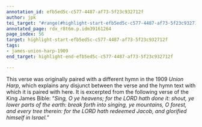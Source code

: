 ```yaml
---
annotation_id: efb5ed5c-c577-4487-af73-5f23c932712f
author: jpk
tei_target: "#range(#highlight-start-efb5ed5c-c577-4487-af73-5f23c932712f, #highlight-end-efb5ed5c-c577-4487-af73-5f23c932712f)"
annotated_page: rdx_r8t6m.p.idm39161264
page_index: 56
target: highlight-start-efb5ed5c-c577-4487-af73-5f23c932712f
tags:
- james-union-harp-1909
end_target: highlight-end-efb5ed5c-c577-4487-af73-5f23c932712f

---
```

This verse was originally paired with a different hymn in the 1909 *Union Harp*, which explains any disjunct between the verse and the hymn text with which it is paired with here.  It is excerpted from the following verse of the King James Bible:
	“*Sing, O ye heavens; for the LORD hath done it: shout, ye lower parts of the earth: break forth into singing, ye mountains, O forest, and every tree therein: for the LORD hath redeemed Jacob, and glorified himself in Israel.*”